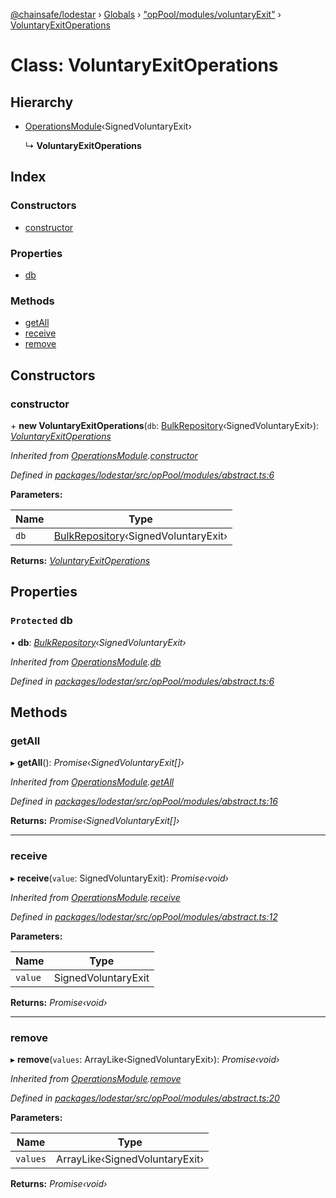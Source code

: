 [@chainsafe/lodestar](../README.md) › [Globals](../globals.md) › ["opPool/modules/voluntaryExit"](../modules/_oppool_modules_voluntaryexit_.md) › [VoluntaryExitOperations](_oppool_modules_voluntaryexit_.voluntaryexitoperations.md)

# Class: VoluntaryExitOperations

## Hierarchy

* [OperationsModule](_oppool_modules_abstract_.operationsmodule.md)‹SignedVoluntaryExit›

  ↳ **VoluntaryExitOperations**

## Index

### Constructors

* [constructor](_oppool_modules_voluntaryexit_.voluntaryexitoperations.md#constructor)

### Properties

* [db](_oppool_modules_voluntaryexit_.voluntaryexitoperations.md#protected-db)

### Methods

* [getAll](_oppool_modules_voluntaryexit_.voluntaryexitoperations.md#getall)
* [receive](_oppool_modules_voluntaryexit_.voluntaryexitoperations.md#receive)
* [remove](_oppool_modules_voluntaryexit_.voluntaryexitoperations.md#remove)

## Constructors

###  constructor

\+ **new VoluntaryExitOperations**(`db`: [BulkRepository](_db_api_beacon_repository_.bulkrepository.md)‹SignedVoluntaryExit›): *[VoluntaryExitOperations](_oppool_modules_voluntaryexit_.voluntaryexitoperations.md)*

*Inherited from [OperationsModule](_oppool_modules_abstract_.operationsmodule.md).[constructor](_oppool_modules_abstract_.operationsmodule.md#constructor)*

*Defined in [packages/lodestar/src/opPool/modules/abstract.ts:6](https://github.com/ChainSafe/lodestar/blob/2fb982b/packages/lodestar/src/opPool/modules/abstract.ts#L6)*

**Parameters:**

Name | Type |
------ | ------ |
`db` | [BulkRepository](_db_api_beacon_repository_.bulkrepository.md)‹SignedVoluntaryExit› |

**Returns:** *[VoluntaryExitOperations](_oppool_modules_voluntaryexit_.voluntaryexitoperations.md)*

## Properties

### `Protected` db

• **db**: *[BulkRepository](_db_api_beacon_repository_.bulkrepository.md)‹SignedVoluntaryExit›*

*Inherited from [OperationsModule](_oppool_modules_abstract_.operationsmodule.md).[db](_oppool_modules_abstract_.operationsmodule.md#protected-db)*

*Defined in [packages/lodestar/src/opPool/modules/abstract.ts:6](https://github.com/ChainSafe/lodestar/blob/2fb982b/packages/lodestar/src/opPool/modules/abstract.ts#L6)*

## Methods

###  getAll

▸ **getAll**(): *Promise‹SignedVoluntaryExit[]›*

*Inherited from [OperationsModule](_oppool_modules_abstract_.operationsmodule.md).[getAll](_oppool_modules_abstract_.operationsmodule.md#getall)*

*Defined in [packages/lodestar/src/opPool/modules/abstract.ts:16](https://github.com/ChainSafe/lodestar/blob/2fb982b/packages/lodestar/src/opPool/modules/abstract.ts#L16)*

**Returns:** *Promise‹SignedVoluntaryExit[]›*

___

###  receive

▸ **receive**(`value`: SignedVoluntaryExit): *Promise‹void›*

*Inherited from [OperationsModule](_oppool_modules_abstract_.operationsmodule.md).[receive](_oppool_modules_abstract_.operationsmodule.md#receive)*

*Defined in [packages/lodestar/src/opPool/modules/abstract.ts:12](https://github.com/ChainSafe/lodestar/blob/2fb982b/packages/lodestar/src/opPool/modules/abstract.ts#L12)*

**Parameters:**

Name | Type |
------ | ------ |
`value` | SignedVoluntaryExit |

**Returns:** *Promise‹void›*

___

###  remove

▸ **remove**(`values`: ArrayLike‹SignedVoluntaryExit›): *Promise‹void›*

*Inherited from [OperationsModule](_oppool_modules_abstract_.operationsmodule.md).[remove](_oppool_modules_abstract_.operationsmodule.md#remove)*

*Defined in [packages/lodestar/src/opPool/modules/abstract.ts:20](https://github.com/ChainSafe/lodestar/blob/2fb982b/packages/lodestar/src/opPool/modules/abstract.ts#L20)*

**Parameters:**

Name | Type |
------ | ------ |
`values` | ArrayLike‹SignedVoluntaryExit› |

**Returns:** *Promise‹void›*
